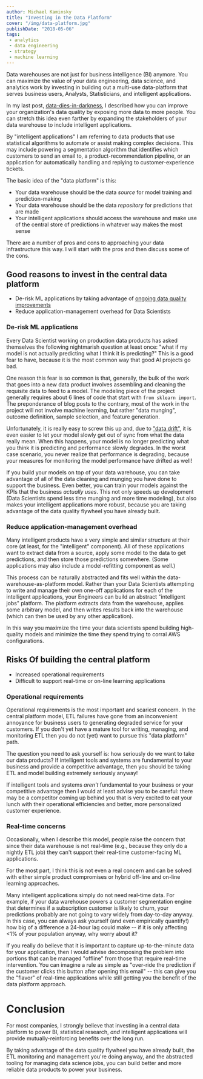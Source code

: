 ```yaml
---
author: Michael Kaminsky
title: "Investing in the Data Platform"
cover: "/img/data-platform.jpg"
publishDate: "2018-05-06"
tags: 
 - analytics
 - data engineering
 - strategy
 - machine learning
---
```


Data warehouses are not just for business intelligence (BI) anymore. You can maximize the value of your data engineering, data science, and analytics work by investing in building out a multi-use data-platform that serves business users, Analysts, Statisticians, and intelligent applications.

In my last post, [data-dies-in-darkness](/post/data-dies-in-darkness), I described how you can improve your organization's data quality by exposing more data to more people. You can stretch this idea even farther by expanding the stakeholders of your data warehouse to include intelligent applications. 
<!--more-->

By "intelligent applications" I am referring to data products that use statistical algorithms to automate or assist making complex decisions. This may include powering a segmentation algorithm that identifies which customers to send an email to, a product-recommendation pipeline, or an application for automatically handling and replying to customer-experience tickets. 

The basic idea of the "data platform" is this:

* Your data warehouse should be the data *source* for model training and prediction-making
* Your data warehouse should be the data *repository* for predictions that are made
* Your intelligent applications should access the warehouse and make use of the central store of predictions in whatever way makes the most sense

There are a number of pros and cons to approaching your data infrastructure this way. I will start with the pros and then discuss some of the cons.

## Good reasons to invest in the central data platform

* De-risk ML applications by taking advantage of [ongoing data quality improvements](/post/data-dies-in-darkness)
* Reduce application-management overhead for Data Scientists

### De-risk ML applications
Every Data Scientist working on production data products has asked themselves the following nightmarish question at least once: "what if my model is not actually predicting what I think it is predicting?" This is a good fear to have, because it is the most common way that good AI projects go bad.

One reason this fear is so common is that, generally, the bulk of the work that goes into a new data product involves assembling and cleaning the requisite data to feed to a model. The modeling piece of the project generally requires about 6 lines of code that start with `from sklearn import`. The preponderance of blog posts to the contrary, most of the work in the project will not involve machine learning, but rather "data munging", outcome definition, sample selection, and feature generation.  

Unfortunately, it is really easy to screw this up and, due to ["data drift"](https://streamsets.com/reports/data-drift/), it is even easier to let your model slowly get out of sync from what the data really mean. When this happens, your model is no longer predicting what you think it is predicting and performance slowly degrades. In the worst case scenario, you never realize that performance is degrading, because your measures for monitoring the model performance have drifted as well!

If you build your models on top of your data warehouse, you can take advantage of all of the data cleaning and munging you have done to support the business. Even better, you can train your models against the KPIs that the business *actually uses*. This not only speeds up development (Data Scientists spend less time munging and more time modeling), but also makes your intelligent applications more robust, because you are taking advantage of the data quality flywheel you have already built. 

### Reduce application-management overhead

Many intelligent products have a very simple and similar structure at their core (at least, for the "intelligent" component). All of these applications want to extract data from a source, apply some model to the data to get predictions, and then store those predictions somewhere. (Some applications may also include a model-refitting component as well.)

This process can be naturally abstracted and fits well within the data-warehouse-as-platform model. Rather than your Data Scientists attempting to write and manage their own one-off applications for each of the intelligent applications, your Engineers can build an abstract "intelligent jobs" platform. The platform extracts data from the warehouse, applies some arbitrary model, and then writes results back into the warehouse (which can then be used by any other application). 

In this way you maximize the time your data scientists spend building high-quality models and minimize the time they spend trying to corral AWS configurations.  


## Risks Of building the central platform

* Increased operational requirements
* Difficult to support real-time or on-line learning applications

### Operational requirements

Operational requirements is the most important and scariest concern. In the central platform model, ETL failures have gone from an inconvenient annoyance for business users to generating degraded service for your customers. If you don't yet have a mature tool for writing, managing, and monitoring ETL then you do not (yet) want to pursue this "data platform" path. 

The question you need to ask yourself is: how seriously do we want to take our data products? If intelligent tools and systems are fundamental to your business and provide a competitive advantage, then you should be taking ETL and model building extremely seriously anyway!

If intelligent tools and systems *aren't* fundamental to your business or your competitive advantage then I would at least advise you to be careful: there may be a competitor coming up behind you that is very excited to eat your lunch with their operational efficiencies and better, more personalized customer experience.

### Real-time concerns

Occasionally, when I describe this model, people raise the concern that since their data warehouse is not real-time (e.g., because they only do a nightly ETL job) they can't support their real-time customer-facing ML applications.

For the most part, I think this is not even a real concern and can be solved with either simple product compromises or hybrid off-line and on-line learning approaches.

Many intelligent applications simply do not need real-time data. For example, if your data warehouse powers a customer segmentation engine that determines if a subscription customer is likely to churn, your predictions probably are not going to vary widely from day-to-day anyway. In this case, you can always ask yourself (and even empirically quantify!) how big of a difference a 24-hour lag could make -- if it is only affecting <1% of your population anyway, why worry about it?

If you really do believe that it is important to capture up-to-the-minute data for your application, then I would advise decomposing the problem into portions that can be managed "offline" from those that require real-time intervention. You can imagine a rule as simple as "over-ride the prediction if the customer clicks this button after opening this email" -- this can give you the "flavor" of real-time applications while still getting you the benefit of the data platform approach.

# Conclusion

For most companies, I strongly believe that investing in a central data platform to power BI, statistical research, *and* intelligent applications will provide mutually-reinforcing benefits over the long run.

By taking advantage of the data quality flywheel you have already built, the ETL monitoring and management you're doing anyway, and the abstracted tooling for managing data science jobs, you can build better and more reliable data products to power your business.
